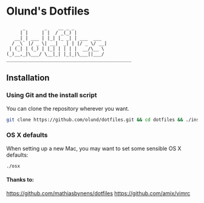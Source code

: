Olund's Dotfiles
===============
```
      _       _    __ _ _
     | |     | |  / _(_) |
   __| | ___ | |_| |_ _| | ___  ___
  / _\` |/ _ \| __|  _| | |/ _ \/ __|
 | (_| | (_) | |_| | | | |  __/\__ \
(_)__,_|\___/ \__|_| |_|_|\___||___/
______________________________________________
```



## Installation

### Using Git and the install script

You can clone the repository wherever you want.

```bash
git clone https://github.com/olund/dotfiles.git && cd dotfiles && ./install.sh
```

### OS X defaults

When setting up a new Mac, you may want to set some sensible OS X defaults:

```bash
./osx
```

#### Thanks to:
https://github.com/mathiasbynens/dotfiles
https://github.com/amix/vimrc
